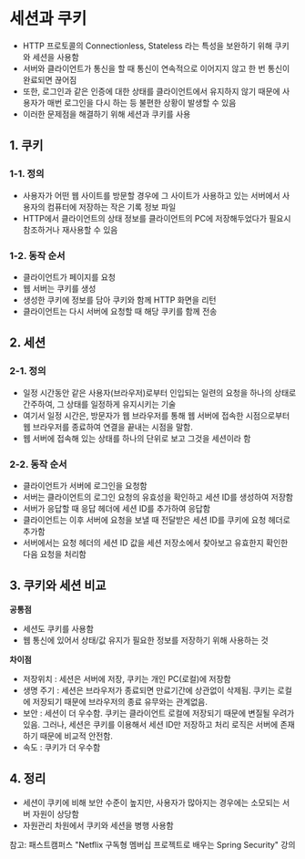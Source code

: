 # 세션과 쿠키
- HTTP 프로토콜의 Connectionless, Stateless 라는 특성을 보완하기 위해 쿠키와 세션을 사용함
- 서버와 클라이언트가 통신을 할 때 통신이 연속적으로 이어지지 않고 한 번 통신이 완료되면 끊어짐
- 또한, 로그인과 같은 인증에 대한 상태를 클라이언트에서 유지하지 않기 때문에 사용자가 매번 로그인을 다시 하는 등 불편한 상황이 발생할 수 있음
- 이러한 문제점을 해결하기 위해 세션과 쿠키를 사용

## 1. 쿠키
### 1-1. 정의
- 사용자가 어떤 웹 사이트를 방문할 경우에 그 사이트가 사용하고 있는 서버에서 사용자의 컴퓨터에 저장하는 작은 기록 정보 파일
- HTTP에서 클라이언트의 상태 정보를 클라이언트의 PC에 저장해두었다가 필요시 참조하거나 재사용할 수 있음

### 1-2. 동작 순서
- 클라이언트가 페이지를 요청
- 웹 서버는 쿠키를 생성
- 생성한 쿠키에 정보를 담아 쿠키와 함께 HTTP 화면을 리턴
- 클라이언트는 다시 서버에 요청할 때 해당 쿠키를 함께 전송

## 2. 세션
### 2-1. 정의
- 일정 시간동안 같은 사용자(브라우저)로부터 인입되는 일련의 요청을 하나의 상태로 간주하여, 그 상태를 일정하게 유지시키는 기술
- 여기서 일정 시간은, 방문자가 웹 브라우저를 통해 웹 서버에 접속한 시점으로부터 웹 브라우저를 종료하여 연결을 끝내는 시점을 말함.
- 웹 서버에 접속해 있는 상태를 하나의 단위로 보고 그것을 세션이라 함

### 2-2. 동작 순서
- 클라이언트가 서버에 로그인을 요청함
- 서버는 클라이언트의 로그인 요청의 유효성을 확인하고 세션 ID를 생성하여 저장함
- 서버가 응답할 때 응답 헤더에 세션 ID를 추가하여 응답함
- 클라이언트는 이후 서버에 요청을 보낼 때 전달받은 세션 ID를 쿠키에 요청 헤더로 추가함
- 서버에서는 요청 헤더의 세션 ID 값을 세션 저장소에서 찾아보고 유효한지 확인한 다음 요청을 처리함

## 3. 쿠키와 세션 비교
**공통점**
- 세션도 쿠키를 사용함
- 웹 통신에 있어서 상태/값 유지가 필요한 정보를 저장하기 위해 사용하는 것

**차이점**
- 저장위치 : 세션은 서버에 저장, 쿠키는 개인 PC(로컬)에 저장함
- 생명 주기 : 세션은 브라우저가 종료되면 만료기간에 상관없이 삭제됨. 쿠키는 로컬에 저장되기 때문에 브라우저의 종료 유무와는 관계없음.
- 보안 : 세션이 더 우수함. 쿠키는 클라이언트 로컬에 저장되기 때문에 변질될 우려가 있음. 그러나, 세션은 쿠키를 이용해서 세션 ID만 저장하고 처리 로직은 서버에 존재하기 때문에 비교적 안전함.
- 속도 : 쿠키가 더 우수함

## 4. 정리
- 세션이 쿠키에 비해 보안 수준이 높지만, 사용자가 많아지는 경우에는 소모되는 서버 자원이 상당함
- 자원관리 차원에서 쿠키와 세션을 병행 사용함

참고: 패스트캠퍼스 "Netflix 구독형 멤버십 프로젝트로 배우는 Spring Security" 강의
